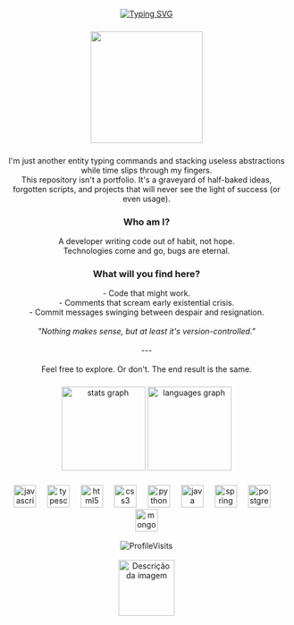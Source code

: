 <p align="center">
  <a href="https://git.io/typing-svg">
    <img src="https://readme-typing-svg.demolab.com?font=Fira+Code&weight=600&pause=1000&color=6D00B8&center=true&vCenter=true&width=435&lines=Hello+There%2C+i'm+Sudogoth." alt="Typing SVG" />
  </a>
</p>


###

<p align="center">
  <img height="200" src="https://i.pinimg.com/originals/50/0b/27/500b27120a0a261bfab28f0390bf48df.gif" />
</p>

###

<p align="center">
  I'm just another entity typing commands and stacking useless abstractions while time slips through my fingers.  
  <br>This repository isn't a portfolio. It's a graveyard of half-baked ideas, forgotten scripts, and projects that will never see the light of success (or even usage).
</p>

<h3 align="center">Who am I?</h3>

<p align="center">
  A developer writing code out of habit, not hope.  
  <br>Technologies come and go, bugs are eternal.
</p>

<h3 align="center">What will you find here?</h3>

<p align="center">
  - Code that might work.<br>
  - Comments that scream early existential crisis.<br>
  - Commit messages swinging between despair and resignation.<br><br>
  <em>"Nothing makes sense, but at least it's version-controlled."</em><br><br>
  ---<br><br>
  Feel free to explore. Or don't. The end result is the same.
</p>

###

<div align="center">
  <img src="https://github-readme-stats.vercel.app/api?username=sudogoth&hide_title=false&hide_rank=false&show_icons=true&include_all_commits=true&count_private=true&disable_animations=false&theme=midnight-purple&locale=en&hide_border=true&order=1" height="150" alt="stats graph" />
  <img src="https://github-readme-stats.vercel.app/api/top-langs?username=sudogoth&locale=en&hide_title=false&layout=compact&card_width=320&langs_count=5&theme=midnight-purple&hide_border=true&order=2" height="150" alt="languages graph" />
</div>

###

<div align="center">
  <img src="https://cdn.jsdelivr.net/gh/devicons/devicon/icons/javascript/javascript-original.svg" height="40" alt="javascript logo" />
  <img width="12" />
  <img src="https://cdn.jsdelivr.net/gh/devicons/devicon/icons/typescript/typescript-original.svg" height="40" alt="typescript logo" />
  <img width="12" />
  <img src="https://cdn.jsdelivr.net/gh/devicons/devicon/icons/html5/html5-original.svg" height="40" alt="html5 logo" />
  <img width="12" />
  <img src="https://cdn.jsdelivr.net/gh/devicons/devicon/icons/css3/css3-original.svg" height="40" alt="css3 logo" />
  <img width="12" />
  <img src="https://cdn.jsdelivr.net/gh/devicons/devicon/icons/python/python-original.svg" height="40" alt="python logo" />
  <img width="12" />
  <img src="https://cdn.jsdelivr.net/gh/devicons/devicon/icons/java/java-original.svg" height="40" alt="java logo" />
  <img width="12" />
  <img src="https://cdn.jsdelivr.net/gh/devicons/devicon/icons/spring/spring-original.svg" height="40" alt="spring logo" />
  <img width="12" />
  <img src="https://cdn.jsdelivr.net/gh/devicons/devicon/icons/postgresql/postgresql-original.svg" height="40" alt="postgresql logo" />
  <img width="12" />
  <img src="https://cdn.jsdelivr.net/gh/devicons/devicon/icons/mongodb/mongodb-original.svg" height="40" alt="mongodb logo" />
</div>

<br>

<div align="center">
<img alt="ProfileVisits" src="https://komarev.com/ghpvc/?username=sudogoth&label=Profile%20Visits&color=7DBF6B&style=for-the-badge">
</div>

<br>

<div align="center">
  <img src="https://i.gifer.com/origin/2f/2f548a4cff82755977ae34fe08e4ac50.gif" alt="Descrição da imagem" width="100" />
</div>
